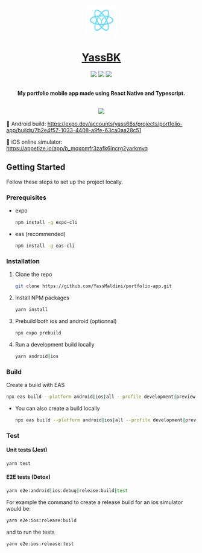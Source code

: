 <!-- Improved compatibility of back to top link: See: https://github.com/othneildrew/Best-README-Template/pull/73 -->

<a name="readme-top"></a>

<!-- PROJECT LOGO -->
<br />
<div align="center">

  <p align="center">
  <a href="[https://github.com/YassMaldini/portfolio-app](https://github.com/YassMaldini/portfolio-app)">
    <img src="assets/icon.png" style="border-radius: 5px;" alt="Logo" width="80" height="80">
      <h1 align="center">YassBK</h1>
  </a>
  </p>
  
  <img src="https://img.shields.io/github/package-json/dependency-version/YassMaldini/portfolio-app/react-native?logo=React" />
  <img src="https://img.shields.io/github/package-json/dependency-version/YassMaldini/portfolio-app/expo?color=blueviolet&logo=Expo" />
  <img src="https://img.shields.io/github/actions/workflow/status/YassMaldini/portfolio-app/eas-build.yml" />
  <br />
  <br />
  
  <p align="center">
    <b>My portfolio mobile app made using React Native and Typescript.</b>
  </p>
  
  <br />
  
  <img src=".github/examples/example.gif" />
</div>

<div>
  <p>
    🤖 Android build: <a href="https://expo.dev/accounts/yass66s/projects/portfolio-app/builds/7b2e4f57-1033-4408-a9fe-63ca0aa28c51">https://expo.dev/accounts/yass66s/projects/portfolio-app/builds/7b2e4f57-1033-4408-a9fe-63ca0aa28c51</a>
  </p>
  <p>
    🍏 iOS online simulator: <a href="https://appetize.io/app/b_mqxpmfr3zafk6lncrg2yarkmvq">https://appetize.io/app/b_mqxpmfr3zafk6lncrg2yarkmvq</a>
  </p>
</div>

<!-- GETTING STARTED -->

## Getting Started

Follow these steps to set up the project locally.

### Prerequisites

- expo
  ```sh
  npm install -g expo-cli
  ```
- eas (recommended)
  ```sh
  npm install -g eas-cli
  ```

### Installation

1. Clone the repo
   ```sh
   git clone https://github.com/YassMaldini/portfolio-app.git
   ```
2. Install NPM packages
   ```sh
   yarn install
   ```
3. Prebuild both ios and android (optionnal)
   ```sh
   npx expo prebuild
   ```
4. Run a development build locally
   ```sh
   yarn android|ios
   ```

### Build

Create a build with EAS

```sh
npx eas build --platform android|ios|all --profile development|preview|production
```

- You can also create a build locally
  ```sh
  npx eas build --platform android|ios|all --profile development|preview|production --local
  ```

### Test

#### Unit tests (Jest)

```sh
yarn test
```

#### E2E tests (Detox)

```sh
yarn e2e:android|ios:debug|release:build|test
```

For example the command to create a release build for an ios simulator would be:

```sh
yarn e2e:ios:release:build
```

and to run the tests

```sh
yarn e2e:ios:release:test
```
